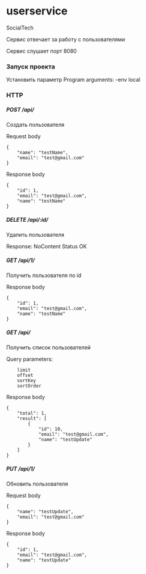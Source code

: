 # userservice
SocialTech

Сервис отвечает за работу с пользователями

Сервис слушает порт 8080

### Запуск проекта
Установить параметр Program arguments: -env local

### HTTP

##### POST /api/
Создать пользователя

Request body
```
{
    "name": "testName",
    "email": "test@gmail.com"
}
```

Response body
```
{
    "id": 1,
    "email": "test@gmail.com",
    "name": "testName"
}
```

##### DELETE /api/:id/
Удалить пользователя

Response: NoContent Status OK

##### GET /api/1/
Получить пользователя по id

Response body
```
{
    "id": 1,
    "email": "test@gmail.com",
    "name": "testName"
}
```

##### GET /api/
Получить список пользователей

Query parameters:
```
    limit
    offset
    sortKey
    sortOrder
```

Response body
```
{
    "total": 1,
    "result": [
        {
            "id": 10,
            "email": "test@gmail.com",
            "name": "testUpdate"
        }
    ]
}
```

##### PUT /api/1/
Обновить пользователя

Request body
```
{
    "name": "testUpdate",
    "email": "test@gmail.com"
}
```

Response body
```
{
    "id": 1,
    "email": "test@gmail.com",
    "name": "testUpdate"
}
```
